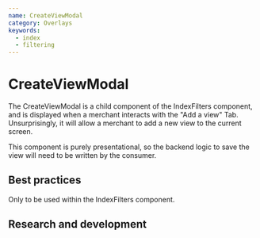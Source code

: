 ```yaml
---
name: CreateViewModal
category: Overlays
keywords:
  - index
  - filtering
---
```


# CreateViewModal

The CreateViewModal is a child component of the IndexFilters component, and is displayed when a merchant interacts with the "Add a view" Tab. Unsurprisingly, it will allow a merchant to add a new view to the current screen.

This component is purely presentational, so the backend logic to save the view will need to be written by the consumer.

## Best practices

Only to be used within the IndexFilters component.

## Research and development

